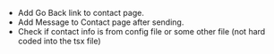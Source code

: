 - Add Go Back link to contact page.
- Add Message to Contact page after sending.
- Check if contact info is from config file or some other file (not hard coded into the tsx file)
